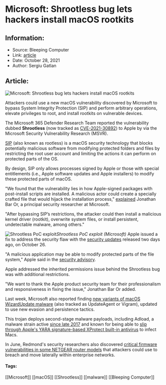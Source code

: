 # Microsoft: Shrootless bug lets hackers install macOS rootkits
### 

## Information:
+ Source: Bleeping Computer
+ Link: [article](https://www.bleepingcomputer.com/news/security/microsoft-shrootless-bug-lets-hackers-install-macos-rootkits/)
+ Date: October 28, 2021
+ Author: Sergiu Gatlan


## Article:
![Microsoft: Shrootless bug lets hackers install macOS rootkits](https://www.bleepstatic.com/content/hl-images/2020/10/07/Microsoft.jpg)


Attackers could use a new macOS vulnerability discovered by Microsoft to bypass System Integrity Protection (SIP) and perform arbitrary operations, elevate privileges to root, and install rootkits on vulnerable devices.


The Microsoft 365 Defender Research Team reported the vulnerability dubbed **Shrootless** (now tracked as [CVE-2021-30892](https://cve.mitre.org/cgi-bin/cvename.cgi?name=CVE-2021-30892)) to Apple by via the Microsoft Security Vulnerability Research (MSVR).


[SIP](https://support.apple.com/en-us/HT204899) (also known as rootless) is a macOS security technology that blocks potentially malicious software from modifying protected folders and files by restricting the root user account and limiting the actions it can perform on protected parts of the OS.


By design, SIP only allows processes signed by Apple or those with special entitlements (i.e., Apple software updates and Apple installers) to modify these protected parts of macOS.


"We found that the vulnerability lies in how Apple-signed packages with post-install scripts are installed. A malicious actor could create a specially crafted file that would hijack the installation process," [explained](https://www.microsoft.com/security/blog/2021/10/28/microsoft-finds-new-macos-vulnerability-shrootless-that-could-bypass-system-integrity-protection/) Jonathan Bar Or, a principal security researcher at Microsoft.


"After bypassing SIP’s restrictions, the attacker could then install a malicious kernel driver (rootkit), overwrite system files, or install persistent, undetectable malware, among others."



![Shrootless PoC exploit](https://www.bleepstatic.com/images/news/u/1109292/2021/Shrootless_poc_exploit.png)*Shrootless PoC exploit (Microsoft)*
Apple issued a fix to address the security flaw with the [security updates](https://support.apple.com/en-us/HT201222) released two days ago, on October 26.


"A malicious application may be able to modify protected parts of the file system," Apple said in the [security advisory](http://support.apple.com/en-us/HT212872).


Apple addressed the inherited permissions issue behind the Shrootless bug was with additional restrictions.


"We want to thank the Apple product security team for their professionalism and responsiveness in fixing the issue," Jonathan Bar Or added.


Last week, Microsoft also reported finding [new variants of macOS WizardUpdate malware](https://www.bleepingcomputer.com/news/security/microsoft-wizardupdate-mac-malware-adds-new-evasion-tactics/) (also tracked as UpdateAgent or Vigram), updated to use new evasion and persistence tactics.


This trojan deploys second-stage malware payloads, including Adload, a malware strain active [since late 2017](https://labs.sentinelone.com/how-adload-macos-malware-continues-to-adapt-evade/) and known for being able to [slip through Apple's YARA signature-based XProtect built-in antivirus](https://www.bleepingcomputer.com/news/apple/new-adload-malware-variant-slips-through-apples-xprotect-defenses/) to infect Macs.


In June, Redmond's security researchers also discovered [critical firmware vulnerabilities in some NETGEAR router models](https://www.bleepingcomputer.com/news/security/microsoft-finds-netgear-router-bugs-enabling-corporate-breaches/) that attackers could use to breach and move laterally within enterprise networks.




#### Tags:
[[Microsoft]] [[macOS]] [[Shrootless]] [[malware]] [[Bleeping Computer]]
